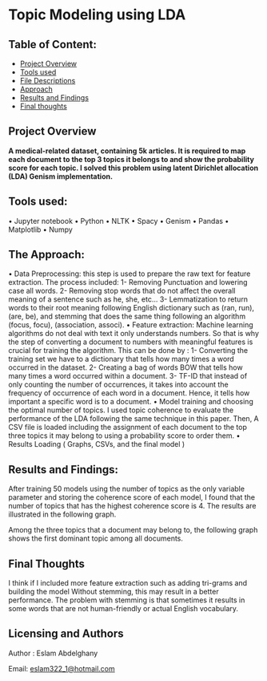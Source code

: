 ﻿
# **Topic Modeling using LDA** 
## Table of Content:

 - [Project Overview](#overview)
 -  [Tools used](#installation)
 - [File Descriptions](#files)
 - [Approach](#Approach)
 - [Results and Findings](#results)
 - [Final thoughts](#get_start)
<a name="overview"></a>
## Project Overview 
**A medical-related dataset, containing 5k articles. It is required to map each document to the top 3 topics it belongs to and show the probability score for each topic. I solved this problem using latent Dirichlet allocation (LDA) Genism implementation.**
<a name="installation"></a>
## Tools used:
• Jupyter notebook
• Python
• NLTK
• Spacy
• Genism
• Pandas
• Matplotlib
• Numpy
<a name="Approach"></a>
## The Approach: 
• Data Preprocessing: this step is used to prepare the raw text for feature extraction. The process included:
    1- Removing Punctuation and lowering case all words.
	2- Removing stop words that do not affect the overall meaning of a sentence such as he, she, etc...
3- Lemmatization to return words to their root meaning following English dictionary
such as (ran, run), (are, be), and stemming that does the same thing following an
algorithm (focus, focu), (association, associ).
• Feature extraction: Machine learning algorithms do not deal with text it only
understands numbers. So that is why the step of converting a document to numbers with
meaningful features is crucial for training the algorithm. This can be done by :
1- Converting the training set we have to a dictionary that tells how many times a
word occurred in the dataset.
2- Creating a bag of words BOW that tells how many times a word occurred within a
document.
3- TF-ID that instead of only counting the number of occurrences, it takes into
account the frequency of occurrence of each word in a document. Hence, it tells
how important a specific word is to a document.
• Model training and choosing the optimal number of topics. I used topic coherence to
evaluate the performance of the LDA following the same technique in this paper. Then, A
CSV file is loaded including the assignment of each document to the top three topics it
may belong to using a probability score to order them.
• Results Loading ( Graphs, CSVs, and the final model )
<a name="results"></a>
 ## Results and Findings:
After training 50 models using the number of topics as the only variable parameter and storing
the coherence score of each model, I found that the number of topics that has the highest
coherence score is 4. The results are illustrated in the following graph.   

Among the three topics that a document may belong to, the following graph shows the first
dominant topic among all documents.
<a name="get_start"></a>
## Final Thoughts
I think if I included more feature extraction such as adding tri-grams and building the model Without stemming, this may result in a better performance. The problem with stemming is that sometimes it results in some words that are not human-friendly or actual English vocabulary.

## Licensing and Authors

Author : Eslam Abdelghany

Email: eslam322_1@hotmail.com

 
 




